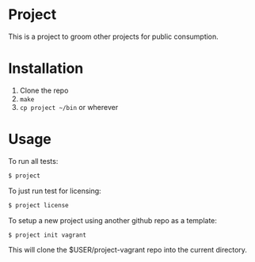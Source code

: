 # Project
This is a project to groom other projects for public consumption.

# Installation

1. Clone the repo
1. `make`
1. `cp project ~/bin` or wherever

# Usage

To run all tests:
```bash
$ project
```

To just run test for licensing:
```bash
$ project license
```

To setup a new project using another github repo as a template:
```bash
$ project init vagrant
```

This will clone the $USER/project-vagrant repo into the current directory.
